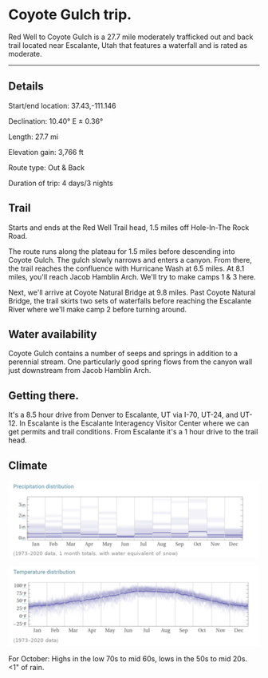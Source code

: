 # Coyote Gulch trip.

Red Well to Coyote Gulch is a 27.7 mile moderately trafficked out and back trail located near Escalante, Utah that features a waterfall and is rated as moderate.

---

## Details

Start/end location: 37.43,-111.146

Declination: 10.40° E ± 0.36°

Length: 27.7 mi

Elevation gain: 3,766 ft

Route type: Out & Back

Duration of trip: 4 days/3 nights

## Trail

Starts and ends at the Red Well Trail head, 1.5 miles off Hole-In-The Rock Road.

The route runs along the plateau for 1.5 miles before descending into Coyote Gulch. The gulch slowly narrows and enters a canyon. From there, the trail reaches the confluence with Hurricane Wash at 6.5 miles. At 8.1 miles, you'll reach Jacob Hamblin Arch. We'll try to make camps 1 & 3 here.

Next, we'll arrive at Coyote Natural Bridge at 9.8 miles. Past Coyote Natural Bridge, the trail skirts two sets of waterfalls before reaching the Escalante River where we'll make camp 2 before turning around.

## Water availability

Coyote Gulch contains a number of seeps and springs in addition to a perennial stream. One particularly good spring flows from the canyon wall just downstream from Jacob Hamblin Arch.

## Getting there.

It's a 8.5 hour drive from Denver to Escalante, UT via I-70, UT-24, and UT-12. In Escalante is the Escalante Interagency Visitor Center where we can get permits and trail conditions. From Escalante it's a 1 hour drive to the trail head.

## Climate

![Precipitation](images/Precipitation.png)

![Temperature](images/Temperature.png)

For October: Highs in the low 70s to mid 60s, lows in the 50s to mid 20s. <1" of rain.
